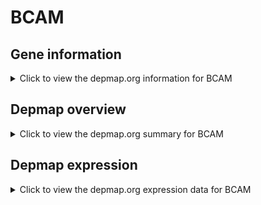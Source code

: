 <h1>BCAM</h1>

<h2>Gene information</h2>
<details>
  <summary>Click to view the depmap.org information for BCAM</summary>
  <iframe src="https://depmap.org/portal/gene/BCAM?tab=about" style="border:none;width:100%;height:800px"></iframe>
</details>

<h2>Depmap overview</h2>
<details>
  <summary>Click to view the depmap.org summary for BCAM</summary>
  <iframe src="https://depmap.org/portal/gene/BCAM?tab=overview" style="border:none;width:100%;height:800px"></iframe>
</details>

<h2>Depmap expression</h2>
<details>
  <summary>Click to view the depmap.org expression data for BCAM</summary>
  <iframe src="https://depmap.org/portal/gene/BCAM?tab=characterization" style="border:none;width:100%;height:800px"></iframe>
</details>


<!--
<h2>Reactome Pathway diagram</h2>
<details>
  <summary>Click to view Reactome pathway for BCAM</summary>
  PNAME
</details>
-->


